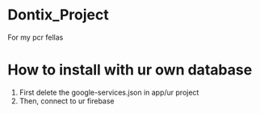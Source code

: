 # Dontix_Project
For my pcr fellas

# How to install with ur own database
1. First delete the google-services.json in app/ur project
2. Then, connect to ur firebase 
